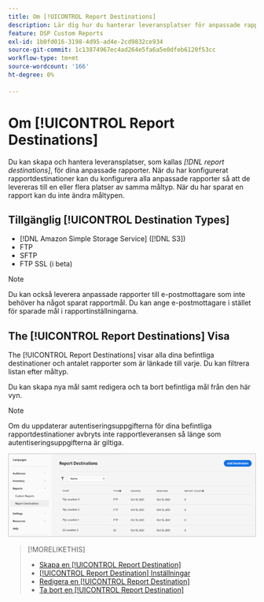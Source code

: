 ```yaml
---
title: Om [!UICONTROL Report Destinations]
description: Lär dig hur du hanterar leveransplatser för anpassade rapporter.
feature: DSP Custom Reports
exl-id: 1b0fd016-3198-4d95-ad4e-2cd9832ce934
source-git-commit: 1c13874967ec4ad264e5fa6a5e0dfeb6120f53cc
workflow-type: tm+mt
source-wordcount: '166'
ht-degree: 0%

---
```


# Om [!UICONTROL Report Destinations]

Du kan skapa och hantera leveransplatser, som kallas *[!DNL report destinations]*, för dina anpassade rapporter. När du har konfigurerat rapportdestinationer kan du konfigurera alla anpassade rapporter så att de levereras till en eller flera platser av samma måltyp. När du har sparat en rapport kan du inte ändra måltypen.

## Tillgänglig [!UICONTROL Destination Types]

* [!DNL Amazon Simple Storage Service] ([!DNL S3])
* FTP
* SFTP
* FTP SSL (i beta)

>[!NOTE]
>
> Du kan också leverera anpassade rapporter till e-postmottagare som inte behöver ha något sparat rapportmål. Du kan ange e-postmottagare i stället för sparade mål i rapportinställningarna.

## The [!UICONTROL Report Destinations] Visa

The [!UICONTROL Report Destinations] visar alla dina befintliga destinationer och antalet rapporter som är länkade till varje. Du kan filtrera listan efter måltyp.

Du kan skapa nya mål samt redigera och ta bort befintliga mål från den här vyn.

>[!NOTE]
>
>Om du uppdaterar autentiseringsuppgifterna för dina befintliga rapportdestinationer avbryts inte rapportleveransen så länge som autentiseringsuppgifterna är giltiga.

![Rapportdestinationer](/help/dsp/assets/report-destinations.png)

>[!MORELIKETHIS]
>
>* [Skapa en [!UICONTROL Report Destination]](/help/dsp/reports/report-destinations/report-destination-create.md)
>* [[!UICONTROL Report Destination] Inställningar](/help/dsp/reports/report-destinations/report-destination-settings.md)
>* [Redigera en [!UICONTROL Report Destination]](/help/dsp/reports/report-destinations/report-destination-edit.md)
>* [Ta bort en [!UICONTROL Report Destination]](/help/dsp/reports/report-destinations/report-destination-delete.md)

